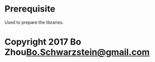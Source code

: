 # Prerequisite

Used to prepare the libraries.

# Copyright 2017 Bo Zhou<Bo.Schwarzstein@gmail.com>
